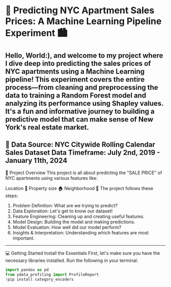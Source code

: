 # 🚀 Predicting NYC Apartment Sales Prices: A Machine Learning Pipeline Experiment 🏙️
Hello, World:), and welcome to my project where I dive deep into predicting the sales prices of NYC apartments using a Machine Learning pipeline! This experiment covers the entire process—from cleaning and preprocessing the data to training a Random Forest model and analyzing its performance using Shapley values. It's a fun and informative journey to building a predictive model that can make sense of New York's real estate market.
---

🔗 Data Source: NYC Citywide Rolling Calendar Sales Dataset
Data Timeframe: July 2nd, 2019 - January 11th, 2024
---

🧐 Project Overview
This project is all about predicting the "SALE PRICE" of NYC apartments using various features like:

Location 📍
Property size 🏠
Neighborhood 🌆
The project follows these steps:

1. Problem Definition: What are we trying to predict?
2. Data Exploration: Let's get to know our dataset!
3. Feature Engineering: Cleaning up and creating useful features.
4. Model Design: Building the model and making predictions.
5. Model Evaluation: How well did our model perform?
6. Insights & Interpretation: Understanding which features are most important.

---

💻 Getting Started
Install the Essentials
First, let's make sure you have the necessary libraries installed. Run the following in your terminal:
```python
import pandas as pd
from ydata_profiling import ProfileReport
!pip install category_encoders
